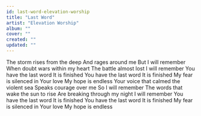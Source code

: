 ```yaml
---
id: last-word-elevation-worship
title: "Last Word"
artist: "Elevation Worship"
album: ""
cover: ""
created: ""
updated: ""
---
```


The storm rises from the deep
And rages around me
But I will remember
When doubt wars within my heart
The battle almost lost
I will remember
You have the last word
It is finished
You have the last word
It is finished
My fear is silenced in Your love
My hope is endless
Your voice that calmed the violent sea
Speaks courage over me
So I will remember
The words that wake the sun to rise
Are breaking through my night
I will remember
You have the last word
It is finished
You have the last word
It is finished
My fear is silenced in Your love
My hope is endless